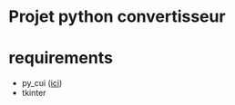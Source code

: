 
# Projet python convertisseur


# requirements

- py_cui ([ici](https://github.com/jwlodek/py_cui)) 
- tkinter

